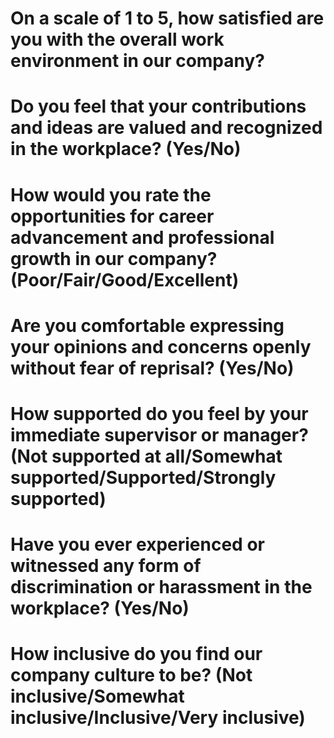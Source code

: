 # On a scale of 1 to 5, how satisfied are you with the overall work environment in our company?

# Do you feel that your contributions and ideas are valued and recognized in the workplace? (Yes/No)

# How would you rate the opportunities for career advancement and professional growth in our company? (Poor/Fair/Good/Excellent)

# Are you comfortable expressing your opinions and concerns openly without fear of reprisal? (Yes/No)

# How supported do you feel by your immediate supervisor or manager? (Not supported at all/Somewhat supported/Supported/Strongly supported)

# Have you ever experienced or witnessed any form of discrimination or harassment in the workplace? (Yes/No)

# How inclusive do you find our company culture to be? (Not inclusive/Somewhat inclusive/Inclusive/Very inclusive)

